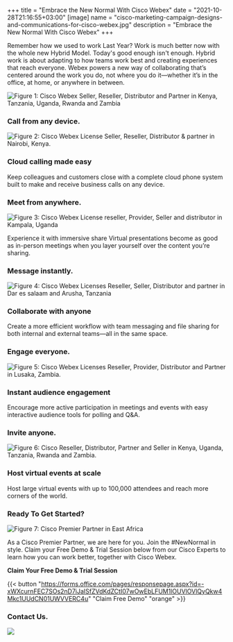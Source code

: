 +++
title = "Embrace the New Normal With Cisco Webex"
date = "2021-10-28T21:16:55+03:00"
[image]
  name = "cisco-marketing-campaign-designs-and-communications-for-cisco-webex.jpg"
  description = "Embrace the New Normal With Cisco Webex"
+++


<!-- Embrace The New Normal With Cisco Webex -->

Remember how we used to work Last Year? Work is much better now with the whole new Hybrid Model. Today's good enough isn't enough. Hybrid work is about adapting to how teams work best and creating experiences that reach everyone.
Webex powers a new way of collaborating that’s centered around the work you do, not where you do it—whether it’s in the office, at home, or anywhere in between.

![Figure 1: Cisco Webex Seller, Reseller, Distributor and  Partner in Kenya, Tanzania, Uganda, Rwanda and Zambia](/images/cisco-webex-working-better.jpg)

### Call from any device.

![Figure 2: Cisco Webex License Seller, Reseller, Distributor & partner in Nairobi, Kenya.](/images/cisco-fy22q1-marketing-call-from-anywhere.jpg)

### Cloud calling made easy

Keep colleagues and customers close with a complete cloud phone system built to make and receive business calls on any device.

### Meet from anywhere.

![Figure 3: Cisco Webex License reseller, Provider, Seller and distributor in Kampala, Uganda](/images/meet-from-anywhere.jpg)

Experience it with immersive share
Virtual presentations become as good as in-person meetings when you layer yourself over the content you’re sharing.

### Message instantly.

![Figure 4: Cisco Webex Licenses Reseller, Seller, Distributor and partner in Dar es salaam and Arusha, Tanzania](/images/computech-message-instantly.jpg)

### Collaborate with anyone

Create a more efficient workflow with team messaging and file sharing for both internal and external teams—all in the same space.

### Engage everyone.

![Figure 5: Cisco Webex Licenses Reseller, Provider, Distributor and Partner in Lusaka, Zambia.](/images/engage-everyone-meet-events-status.jpg)

### Instant audience engagement

Encourage more active participation in meetings and events with easy interactive audience tools for polling and Q&A.

### Invite anyone.

![Figure 6: Cisco Reseller, Distributor, Partner and Seller in Kenya, Uganda, Tanzania, Rwanda and Zambia.](/images/meet-events-status.jpg)

### Host virtual events at scale

Host large virtual events with up to 100,000 attendees and reach more corners of the world.

### Ready To Get Started?

![Figure 7: Cisco Premier Partner in East Africa](/images/cisco-fy22q1-marketing-campaign-designs-communications-cisco-webex.jpg)

As a Cisco Premier Partner, we are here for you. Join the #NewNormal in style. Claim your Free Demo & Trial Session below from our Cisco Experts to learn how you can work better, together with Cisco Webex.

__Claim Your Free Demo & Trial  Session__

{{< button "https://forms.office.com/pages/responsepage.aspx?id=-xWXcurnFEC7SOs2nD7iJaISfZVdKdZCtI07wOwEbLFUM1lOUVlOVlQyQkw4Mkc1UUdCN01UWVVERC4u" "Claim Free Demo" "orange" >}}

### Contact Us.

[![](/images/computech-main-mage.jpg)](tel:+254730141000)


